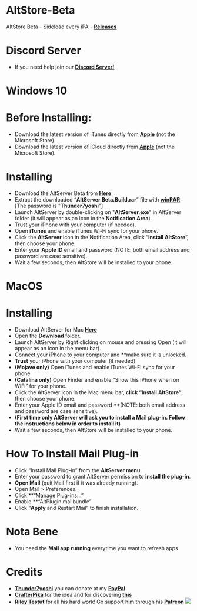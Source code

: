 # AltStore-Beta
AltStore Beta - Sideload every iPA - **[Releases](https://github.com/Thunder7yoshi/AltStore-Beta/releases/)**

# Discord Server
- If you need help join our **[Discord Server!](https://discord.gg/XP4nfJ5)**

# Windows 10
# Before Installing:
- Download the latest version of iTunes directly from **[Apple](http://updates-http.cdn-apple.com/2020/windows/061-63189-20200127-45CC5012-412C-11EA-9F9C-0A2AB8D46CF0/iTunes64Setup.exe)** (not the Microsoft Store).
- Download the latest version of iCloud directly from **[Apple](http://updates-http.cdn-apple.com/2020/windows/061-61608-20200122-4464F20E-3D7D-11EA-ADA8-880F4463EB08/iCloudSetup.exe)** (not the Microsoft Store).
# Installing
- Download the AltServer Beta from **[Here](https://github.com/Thunder7yoshi/AltStore-Beta/releases/download/v1.3b3-1.3b3/AltServer.Beta.Build.rar)**
- Extract the downloaded “**AltServer.Beta.Build.rar**” file with **[winRAR](https://www.rarlab.com/rar/winrar-x64-580.exe)**. [The password is "**Thunder7yoshi**"]
- Launch AltServer by double-clicking on "**AltServer.exe**" in AltServer folder
  (it will appear as an icon in the **Notification Area**).
- Trust your iPhone with your computer (if needed).
- Open **iTunes** and enable iTunes Wi-Fi sync for your phone.
- Click the **AltServer** icon in the Notification Area, click “**Install AltStore**”, then choose your phone.
- Enter your **Apple ID** email and password (NOTE: both email address and password are case sensitive).
- Wait a few seconds, then AltStore will be installed to your phone.





# MacOS
# Installing
- Download AltServer for Mac **[Here](https://github.com/Thunder7yoshi/AltStore-Beta/releases/download/v1.3b3-1.3b3/AltServer.Beta.MacOS.zip)**
- Open the **Download** folder.
- Launch AltServer by Right clicking on mouse and pressing Open (it will appear as an icon in the menu bar).
- Connect your iPhone to your computer and **make sure it is unlocked.
- **Trust** your iPhone with your computer (if needed).
- **(Mojave only)** Open iTunes and enable iTunes Wi-Fi sync for your phone.
- **(Catalina only)** Open Finder and enable “Show this iPhone when on WiFi” for your phone.
- Click the AltServer icon in the Mac menu bar, **click “Install AltStore”**, then choose your phone. 
- Enter your Apple ID email and password **(NOTE: both email address and password are case sensitive).
- **(First time only AltServer will ask you to install a Mail plug-in. Follow the instructions below in order to install it)**
- Wait a few seconds, then AltStore will be installed to your phone.
# How To Install Mail Plug-in
- Click “Install Mail Plug-in” from the **AltServer menu**.
- Enter your password to grant AltServer permission to **install the plug-in**.
- **Open Mail** (quit Mail first if it was already running).
- Open Mail > Preferences.
- Click **“Manage Plug-ins...”
- Enable **“AltPlugin.mailbundle”
- Click “**Apply** and Restart Mail” to finish installation.
# Nota Bene
- You need the **Mail app running** everytime you want to refresh apps


# Credits
- **[Thunder7yoshi](https://twitter.com/Thunder7yoshi)** you can donate at my **[PayPal](https://www.paypal.me/Thunder7yoshi)**
- **[CrafterPika](https://twitter.com/CrafterPika)** for the idea and for discovering **[this](https://github.com/CrafterPika/altstore_ipas)**
- **[Riley Testut](https://twitter.com/rileytestut)** for all his hard work! Go support him through his **[Patreon](https://www.patreon.com/rileytestut)**
![](https://i.imgur.com/ItyPORZ.png)
